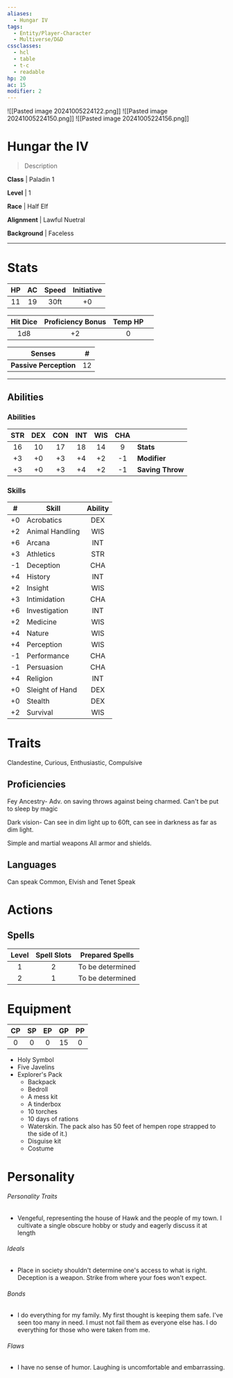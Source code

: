 ```yaml
---
aliases:
  - Hungar IV
tags:
  - Entity/Player-Character
  - Multiverse/D&D
cssclasses:
  - hcl
  - table
  - t-c
  - readable
hp: 20
ac: 15
modifier: 2
---
```

![[Pasted image 20241005224122.png]]
![[Pasted image 20241005224150.png]]
![[Pasted image 20241005224156.png]]

# Hungar the IV
> Description

**Class** |  Paladin 1

**Level** |  1

**Race** |  Half Elf

**Alignment** |  Lawful Nuetral

**Background** |  Faceless

---

# Stats
| HP  | AC  | Speed | Initiative |
| :-: | :-: | :---: | :--------: |
| 11  | 19  | 30ft  |     +0     |

| Hit Dice | Proficiency Bonus | Temp HP |     |
| :------: | :---------------: | :-----: | --- |
|   1d8    |        +2         |    0    |     |

| Senses | # |
|---|---|
**Passive Perception** | 12 |

---

## Abilities
### Abilities
| STR | DEX | CON | INT | WIS | CHA |                  |
| :-: | :-: | :-: | :-: | :-: | :-: | ---------------- |
| 16  | 10  | 17  | 18  | 14  |  9  | **Stats**        |
| +3  | +0  | +3  | +4  | +2  | -1  | **Modifier**     |
| +3  | +0  | +3  | +4  | +2  | -1  | **Saving Throw** |

### Skills
|  #  | Skill           | Ability |
| :-: | --------------- | :-----: |
| +0  | Acrobatics      |   DEX   |
| +2  | Animal Handling |   WIS   |
| +6  | Arcana          |   INT   |
| +3  | Athletics       |   STR   |
| -1  | Deception       |   CHA   |
| +4  | History         |   INT   |
| +2  | Insight         |   WIS   |
| +3  | Intimidation    |   CHA   |
| +6  | Investigation   |   INT   |
| +2  | Medicine        |   WIS   |
| +4  | Nature          |   WIS   |
| +4  | Perception      |   WIS   |
| -1  | Performance     |   CHA   |
| -1  | Persuasion      |   CHA   |
| +4  | Religion        |   INT   |
| +0  | Sleight of Hand |   DEX   |
| +0  | Stealth         |   DEX   |
| +2  | Survival        |   WIS   |

# Traits
Clandestine, Curious, Enthusiastic, Compulsive
## Proficiencies
Fey Ancestry- Adv. on saving throws against being charmed. Can't be put to sleep by magic 

Dark vision- Can see in dim light up to 60ft, can see in darkness as far as dim light.

Simple and martial weapons All armor and shields.
## Languages
Can speak Common, Elvish and Tenet Speak
# Actions

## Spells
| Level | Spell Slots | Prepared Spells  |
| :---: | :---------: | :--------------: |
|   1   |      2      | To be determined |
|   2   |      1      | To be determined |

# Equipment
| CP  | SP  | EP  | GP  | PP  |
| :-: | :-: | :-: | :-: | :-: |
|  0  |  0  |  0  | 15  |  0  |

- Holy Symbol
- Five Javelins
- Explorer's Pack 
	- Backpack
	- Bedroll
	- A mess kit
	- A tinderbox
	- 10 torches
	- 10 days of rations
	- Waterskin. The pack also has 50 feet of hempen rope strapped to the side of it.)
	- Disguise kit
	- Costume

# Personality
###### Personality Traits
- Vengeful, representing the house of Hawk and the people of my town. I cultivate a single obscure hobby or study and eagerly discuss it at length

###### Ideals
- Place in society shouldn't determine one's access to what is right. Deception is a weapon. Strike from where your foes won't expect.

###### Bonds
- I do everything for my family. My first thought is keeping them safe. I've seen too many in need. I must not fail them as everyone else has. I do everything for those who were taken from me.

###### Flaws
- I have no sense of humor. Laughing is uncomfortable and embarrassing.

